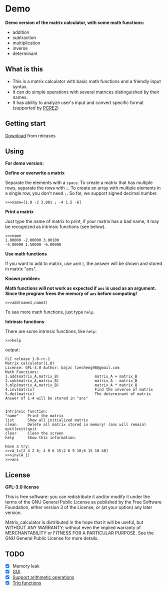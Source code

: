 # Demo

**Demo version of the matrix calculator, with some math functions:**

* addition
* subtraction
* multiplication 
* inverse
* determinant
## What is this

* This is a matrix calculator with basic math functions and a friendly input syntax.
* It can do simple operations with several matrices distinguished by their names.
* It has ability to analyze user's input and convert specific format (supported by [PCRE2](https://github.com/PCRE2Project/pcre2))


## Getting start

[Download](https://github.com/bajzc/A_tiny_matrix_calculator/releases) from releases

## Using

**For demo version:**

**Define or overwrite a matrix**

Separate the elements with a `space`.
To create a matrix that has multiple rows, separate the rows with `;`.
To create an array with multiple elements in a single row, you don't need `;`.
So far, we support signed decimal number.
```
>>>name=[1.0 -2 3.001 ; -4 1.5 -6]
```

**Print a matrix**

Just type the name of matrix to print, if your matrix has a bad name, it may be recognized as intrinsic functions (see below).
```
>>>name
1.00000 -2.00000 3.00100
-4.00000 1.50000 -6.00000
```

**Use math functions**

If you want to add to matrix, use `add()`, the answer will be shown and stored in matrix "ans".

**Known problem:**

**Math functions will not work as expected if `ans` is used as an argument. Since the program frees the memory of `ans` before computing!**

```
>>>add(name1,name2)
```
To see more math functions, just type `help`.

**Intrinsic functions**

There are some intrinsic functions, like `help`:

```
>>>help
```

output:

```
CLI release 1.0-rc-1
Matrix calculator(1.0)
License: GPL-3.0 Author: bajzc lzecheng98@gmail.com
Math Functions:
1.add(matrix_A,matrix_B)                matrix_A + matrix_B                     
2.sub(matrix_A,matrix_B)                matrix_A - matrix_B                     
3.mlp(matrix_A,matrix_B)                matrix_A * matrix_B                     
4.inv(matrix)                           Find the inverse of matrix              
5.det(matrix)                           The determinant of matrix               
Answer of 1-4 will be stored in "ans"


Intrinsic function:
"name"    Print the matrix                                                      
list      Show all initialized matrix                                           
clean     Delete all matrix stored in memory! (ans will remain)                 
quit(exit)quit                                                                  
clear     Clean the screen                                                      
help      Show this information.                                                

Have a try:
>>>A_1=[2 4 2 6; 4 9 6 15;2 6 9 18;6 15 18 40]
>>>inv(A_1)
>>>ans
```

## License

**GPL-3.0 license**

This is free software: you can redistribute it and/or modify it under the terms of the GNU General Public License as published by the Free Software Foundation, either version 3 of the License, or (at your option) any later version.

Matrix_calculator is distributed in the hope that it will be useful, but WITHOUT ANY WARRANTY; without even the implied warranty of MERCHANTABILITY or FITNESS FOR A PARTICULAR PURPOSE. See the GNU General Public License for more details.


## TODO

- [x] Memory leak
- [x] [GUI](https://github.com/bajzc/Matrix_calculator/tree/GUI)
- [x] [Support arithmetic operations](https://github.com/bajzc/Matrix_calculator/tree/dev/gnu-main)
- [x] [Trig functions](https://github.com/bajzc/Matrix_calculator/tree/dev/gnu-main)